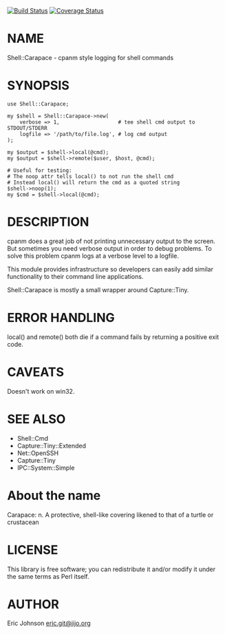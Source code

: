 [![Build Status](https://travis-ci.org/kablamo/p5-shell-carapace.svg?branch=master)](https://travis-ci.org/kablamo/p5-shell-carapace) [![Coverage Status](https://img.shields.io/coveralls/kablamo/p5-shell-carapace/master.svg)](https://coveralls.io/r/kablamo/p5-shell-carapace?branch=master)
# NAME

Shell::Carapace - cpanm style logging for shell commands

# SYNOPSIS

    use Shell::Carapace;

    my $shell = Shell::Carapace->new(
        verbose => 1,                   # tee shell cmd output to STDOUT/STDERR
        logfile => '/path/to/file.log', # log cmd output
    );

    my $output = $shell->local(@cmd);
    my $output = $shell->remote($user, $host, @cmd);

    # Useful for testing:
    # The noop attr tells local() to not run the shell cmd
    # Instead local() will return the cmd as a quoted string
    $shell->noop(1);
    my $cmd = $shell->local(@cmd);

# DESCRIPTION

cpanm does a great job of not printing unnecessary output to the screen.  But
sometimes you need verbose output in order to debug problems.  To solve this
problem cpanm logs at a verbose level to a logfile.

This module provides infrastructure so developers can easily add similar
functionality to their command line applications.

Shell::Carapace is mostly a small wrapper around Capture::Tiny.

# ERROR HANDLING

local() and remote() both die if a command fails by returning a positive exit
code. 

# CAVEATS

Doesn't work on win32.

# SEE ALSO

- Shell::Cmd
- Capture::Tiny::Extended
- Net::OpenSSH
- Capture::Tiny
- IPC::System::Simple

# About the name

Carapace: n. A protective, shell-like covering likened to that of a turtle or crustacean

# LICENSE

This library is free software; you can redistribute it and/or modify
it under the same terms as Perl itself.

# AUTHOR

Eric Johnson <eric.git@iijo.org>
